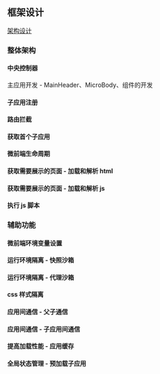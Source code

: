 ## 框架设计
[架构设计](./images/car.png)
### 整体架构

#### 中央控制器
主应用开发 - MainHeader、MicroBody、组件的开发
#### 子应用注册

#### 路由拦截

#### 获取首个子应用

#### 微前端生命周期

#### 获取需要展示的页面 - 加载和解析 html

#### 获取需要展示的页面 - 加载和解析 js

#### 执行 js 脚本

### 辅助功能

#### 微前端环境变量设置

#### 运行环境隔离 - 快照沙箱

#### 运行环境隔离 - 代理沙箱

#### css 样式隔离

#### 应用间通信 - 父子通信

#### 应用间通信 - 子应用间通信

#### 提高加载性能 - 应用缓存

#### 全局状态管理 - 预加载子应用
